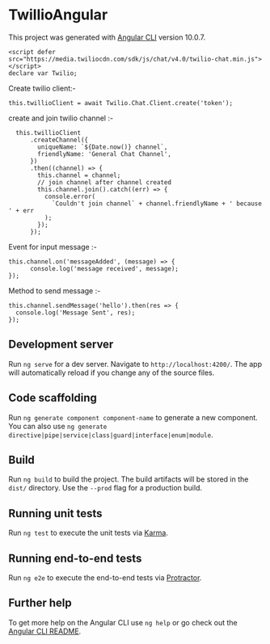 # TwillioAngular

This project was generated with [Angular CLI](https://github.com/angular/angular-cli) version 10.0.7.

    <script defer src="https://media.twiliocdn.com/sdk/js/chat/v4.0/twilio-chat.min.js"></script>
    declare var Twilio;
  
  Create twilio client:-
  
    this.twillioClient = await Twilio.Chat.Client.create('token');
  
  create and join twilio channel :-
  
      this.twillioClient
          .createChannel({
            uniqueName: `${Date.now()} channel`,
            friendlyName: 'General Chat Channel',
          })
          .then((channel) => {
            this.channel = channel;
            // join channel after channel created
            this.channel.join().catch((err) => {
              console.error(
                `Couldn't join channel` + channel.friendlyName + ' because ' + err
              );
            });
          });
      
      
  Event for input message :-
    
    this.channel.on('messageAdded', (message) => {
          console.log('message received', message);
    });
    
  Method to send message :-
    
    this.channel.sendMessage('hello').then(res => {
      console.log('Message Sent', res);
    });


## Development server

Run `ng serve` for a dev server. Navigate to `http://localhost:4200/`. The app will automatically reload if you change any of the source files.

## Code scaffolding

Run `ng generate component component-name` to generate a new component. You can also use `ng generate directive|pipe|service|class|guard|interface|enum|module`.

## Build

Run `ng build` to build the project. The build artifacts will be stored in the `dist/` directory. Use the `--prod` flag for a production build.

## Running unit tests

Run `ng test` to execute the unit tests via [Karma](https://karma-runner.github.io).

## Running end-to-end tests

Run `ng e2e` to execute the end-to-end tests via [Protractor](http://www.protractortest.org/).

## Further help

To get more help on the Angular CLI use `ng help` or go check out the [Angular CLI README](https://github.com/angular/angular-cli/blob/master/README.md).
